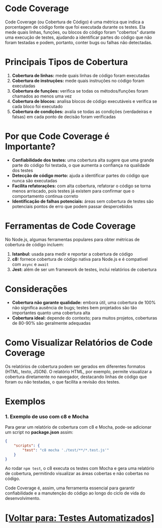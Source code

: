 # Code Coverage

Code Coverage (ou Cobertura de Código) é uma métrica que indica a porcentagem de código fonte que foi executada durante os testes. Ela mede quais linhas, funções, ou blocos do código foram "cobertos" durante uma execução de testes, ajudando a identificar partes do código que não foram testadas e podem, portanto, conter bugs ou falhas não detectadas.

# Principais Tipos de Cobertura

1. **Cobertura de linhas:** mede quais linhas de código foram executadas
2. **Cobertura de instruções:** mede quais instruções no código foram executadas
3. **Cobertura de funções:** verifica se todas os métodos/funções foram chamados ao menos uma vez
4. **Cobertura de blocos:** analisa blocos de código executáveis e verifica se cada bloco foi executado
5. **Cobertura de condições:** avalia se todas as condições (verdadeiras e falsas) em cada ponto de decisão foram verificadas

# Por que Code Coverage é Importante?

- **Confiabilidade dos testes:** uma cobertura alta sugere que uma grande parte do código foi testada, o que aumenta a confiança na qualidade dos testes
- **Detecção de código morto:** ajuda a identificar partes do código que nunca são executadas
- **Facilita refatorações:** com alta cobertura, refatorar o código se torna menos arriscado, pois testes já existem para confirmar que o comportamento continua correto
- **Identificação de falhas potenciais:** áreas sem cobertura de testes são potenciais pontos de erro que podem passar despercebidos

# Ferramentas de Code Coverage

No Node.js, algumas ferramentas populares para obter métricas de cobertura de código incluem:

1. **Istanbul:** usada para medir e reportar a cobertura de código
2. **c8:** fornece cobertura de código nativa para Node.js e é compatível com `async` e `await`
3. **Jest:** além de ser um framework de testes, inclui relatórios de cobertura

# Considerações

- **Cobertura não garante qualidade:** embora útil, uma cobertura de 100% não significa ausência de bugs; testes bem projetados são tão importantes quanto uma cobertura alta
- **Cobertura ideal:** depende do contexto; para muitos projetos, coberturas de 80-90% são geralmente adequadas

# Como Visualizar Relatórios de Code Coverage

Os relatórios de cobertura podem ser gerados em diferentes formatos (HTML, texto, JSON). O relatório HTML, por exemplo, permite visualizar a cobertura diretamente no navegador, destacando linhas de código que foram ou não testadas, o que facilita a revisão dos testes.

# Exemplos

### 1. Exemplo de uso com c8 e Mocha

Para gerar um relatório de cobertura com c8 e Mocha, pode-se adicionar um script no **package.json** assim:

```JSON
{
    "scripts": {
        "test": "c8 mocha './test/**/*.test.js'"
    }
}
```

Ao rodar `npm test`, o c8 executa os testes com Mocha e gera uma relatório de cobertura, permitindo visualizar as áreas cobertas e não cobertas no código.

Code Coverage é, assim, uma ferramenta essencial para garantir confiabilidade e a manutenção do código ao longo do ciclo de vida do desenvolvimento.

# [[Voltar para: Testes Automatizados]](./1-testes-automatizados.md)